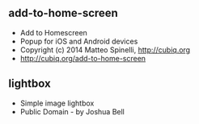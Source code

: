 add-to-home-screen
------------------
* Add to Homescreen
* Popup for iOS and Android devices
* Copyright (c) 2014 Matteo Spinelli, http://cubiq.org
* http://cubiq.org/add-to-home-screen

lightbox
--------
* Simple image lightbox
* Public Domain - by Joshua Bell
